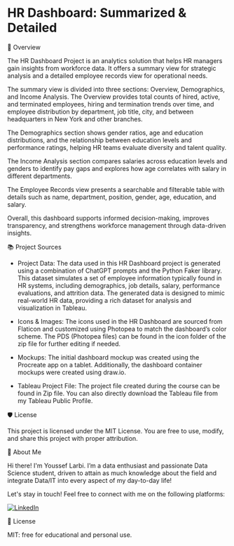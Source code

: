 # HR Dashboard: Summarized & Detailed

🔎 Overview

The HR Dashboard Project is an analytics solution that helps HR managers gain insights from workforce data. It offers a summary view for strategic analysis and a detailed employee records view for operational needs.

The summary view is divided into three sections: Overview, Demographics, and Income Analysis. The Overview provides total counts of hired, active, and terminated employees, hiring and termination trends over time, and employee distribution by department, job title, city, and between headquarters in New York and other branches.

The Demographics section shows gender ratios, age and education distributions, and the relationship between education levels and performance ratings, helping HR teams evaluate diversity and talent quality.

The Income Analysis section compares salaries across education levels and genders to identify pay gaps and explores how age correlates with salary in different departments.

The Employee Records view presents a searchable and filterable table with details such as name, department, position, gender, age, education, and salary.

Overall, this dashboard supports informed decision-making, improves transparency, and strengthens workforce management through data-driven insights.

📚 Project Sources

- Project Data: The data used in this HR Dashboard project is generated using a combination of ChatGPT prompts and the Python Faker library. This dataset simulates a set of employee information typically found in HR systems, including demographics, job details, salary, performance evaluations, and attrition data. The generated data is designed to mimic real-world HR data, providing a rich dataset for analysis and visualization in Tableau.

- Icons & Images: The icons used in the HR Dashboard are sourced from Flaticon and customized using Photopea to match the dashboard’s color scheme. The PDS (Photopea files) can be found in the icon folder of the zip file for further editing if needed.

- Mockups: The initial dashboard mockup was created using the Procreate app on a tablet. Additionally, the dashboard container mockups were created using draw.io.

- Tableau Project File: The project file created during the course can be found in Zip file. You can also directly download the Tableau file from my Tableau Public Profile.

🛡️ License

This project is licensed under the MIT License. You are free to use, modify, and share this project with proper attribution.

🌟 About Me

Hi there! I'm Youssef Larbi. I’m a data enthusiast and passionate Data Science student, driven to attain as much knowledge about the field and integrate Data/IT into every aspect of my day-to-day life!

Let's stay in touch! Feel free to connect with me on the following platforms:

[![LinkedIn](https://img.shields.io/badge/LinkedIn-0077B5?style=for-the-badge&logo=linkedin&logoColor=white)](https://www.linkedin.com/in/youssef-larbi-1350a5283/)

📄 License

MIT: free for educational and personal use.  
